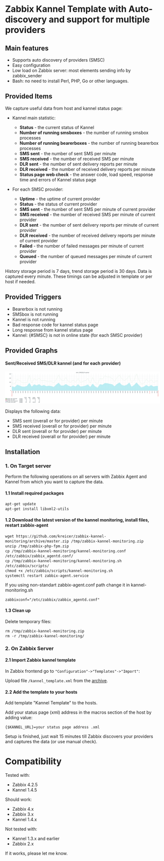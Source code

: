 # Zabbix Kannel Template with Auto-discovery and support for multiple providers

## Main features

- Supports auto discovery of providers (SMSC)
- Easy configuration
- Low load on Zabbix server: most elements sending info by zabbix_sender
- Bash: no need to install Perl, PHP, Go or other languages. 

## Provided Items
We capture useful data from host and kannel status page:

- Kannel main statistic:

    - **Status** - the current status of Kannel
	- **Number of running smsboxes** - the number of running smsbox processes
	- **Number of running bearerboxes** - the number of running bearerbox processes
	- **SMS sent** - the number of sent SMS per minute
	- **SMS received** - the number of received SMS per minute
	- **DLR sent** - the number of sent delivery reports per minute
	- **DLR received** - the number of received delivery reports per minute
	- **Status page web check** - the answer code, load speed, response time and errors of Kannel status page

- For each SMSC provider:

    - **Uptime** - the uptime of current provider
    - **Status** - the status of current provider
	- **SMS sent** - the number of sent SMS per minute of current provider
	- **SMS received** - the number of received SMS per minute of current provider
	- **DLR sent** - the number of sent delivery reports per minute of current provider
	- **DLR received** - the number of received delivery reports per minute of current provider
	- **Failed** - the number of failed messages per minute of current provider
	- **Queued** - the number of queued messages per minute of current provider

History storage period is 7 days, trend storage period is 30 days.
Data is captured every minute.
These timings can be adjusted in template or per host if needed.

## Provided Triggers

- Bearerbox is not running
- SMSbox is not running
- Kannel is not running
- Bad response code for kannel status page
- Long response from kannel status page
- Kannel: {#SMSC} is not in online state (for each SMSC provider)

## Provided Graphs
#### Sent/Received SMS/DLR kannel (and for each provider)
![Zabbix Kannel Graph](https://github.com/kreicer/zabbix-kannel-monitoring/raw/master/img/graph1.png)

Displays the following data:

- SMS sent (overall or for provider) per minute
- SMS received (overall or for provider) per minute
- DLR sent (overall or for provider) per minute
- DLR received (overall or for provider) per minute
    
## Installation

### 1. On Target server
Perform the following operations on all servers with Zabbix Agent and Kannel from which you want to capture the data.

#### 1.1 Install required packages

```console
apt-get update
apt-get install libxml2-utils
```

#### 1.2 Download the latest version of the kannel monitoring, install files, restart zabbix-agent

```console
wget https://github.com/kreicer/zabbix-kannel-monitoring/archive/master.zip /tmp/zabbix-kannel-monitoring.zip
unzip /tmp/zabbix-php-fpm.zip
cp /tmp/zabbix-kannel-monitoring/kannel-monitoring.conf /etc/zabbix/zabbix_agentd.conf/
cp /tmp/zabbix-kannel-monitoring/kannel-monitoring.sh /etc/zabbix/scripts/
chmod +x /etc/zabbix/scripts/kannel-monitoring.sh
systemctl restart zabbix-agent.service
```

If you using non-standart zabbix-agent.conf path change it in kannel-monitoring.sh

```console
zabbixconf="/etc/zabbix/zabbix_agentd.conf"
```

#### 1.3 Clean up
Delete temporary files:

```console
rm /tmp/zabbix-kannel-monitoring.zip
rm -r /tmp/zabbix-kannel-monitoring/
```

### 2. On Zabbix Server
#### 2.1 Import Zabbix kannel template
In Zabbix frontend go to `"Configuration"->"Templates"->"Import"`:

Upload file `/kannel_template.xml` from the [archive](https://github.com/kreicer/zabbix-kannel-monitoring/archive/master.zip).

#### 2.2 Add the template to your hosts
Add template "Kannel Template" to the hosts.

Add your status page (xml) address in the macros section of the host by adding value:

```
{$KANNEL_URL}=your status page address .xml
```

Setup is finished, just wait 15 minutes till Zabbix discovers your providers and captures the data (or use manual check).

# Compatibility
Tested with:
- Zabbix 4.2.5
- Kannel 1.4.5

Should work:
- Zabbix 4.x
- Zabbix 3.x
- Kannel 1.4.x

Not tested with:
- Kannel 1.3.x and earlier
- Zabbix 2.x

If it works, please let me know. 